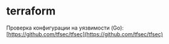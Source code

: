 # terraform

Проверка конфигурации на уязвимости (Go): [https://github.com/tfsec/tfsec](https://github.com/tfsec/tfsec)
